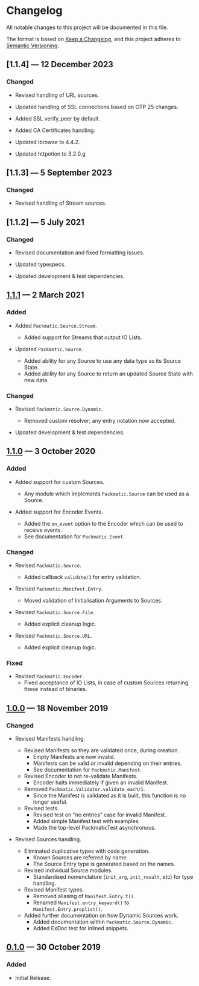 # Changelog

All notable changes to this project will be documented in this file.

The format is based on [Keep a Changelog][1], and this project adheres to [Semantic Versioning][2].

[1]: https://keepachangelog.com/en/1.0.0/
[2]: https://semver.org/spec/v2.0.0.html

## [1.1.4] — 12 December 2023

### Changed

- Revised handling of URL sources.

- Updated handling of SSL connections based on OTP 25 changes.

- Added SSL verify_peer by default.

- Added CA Certificates handling.

- Updated ibrowse to 4.4.2.

- Updated httpotion to 3.2.0.g

## [1.1.3] — 5 September 2023

### Changed

- Revised handling of Stream sources.

## [1.1.2] — 5 July 2021

### Changed

- Revised documentation and fixed formatting issues.

- Updated typespecs.

- Updated development & test dependencies.

## [1.1.1] — 2 March 2021

### Added

- Added `Packmatic.Source.Stream`.
  - Added support for Streams that output IO Lists.

- Updated `Packmatic.Source`.
  - Added ability for any Source to use any data type as its Source State.
  - Added ability for any Source to return an updated Source State with new data.

### Changed

- Revised `Packmatic.Source.Dynamic`.
  - Removed custom resolver; any entry notation now accepted.

- Updated development & test dependencies.

## [1.1.0] — 3 October 2020

### Added

- Added support for custom Sources.
  - Any module which implements `Packmatic.Source` can be used as a Source.

- Added support for Encoder Events.
  - Added the `on_event` option to the Encoder which can be used to receive events.
  - See documentation for `Packmatic.Event`.

### Changed

- Revised `Packmatic.Source`.
  - Added callback `validate/1` for entry validation.

- Revised `Packmatic.Manifest.Entry`.
  - Moved validation of Initialisation Arguments to Sources.

- Revised `Packmatic.Source.File`.
  - Added explicit cleanup logic.

- Revised `Packmatic.Source.URL`.
  - Added explicit cleanup logic.

### Fixed

- Revised `Packmatic.Encoder`.
  - Fixed acceptance of IO Lists, in case of custom Sources returning these instead of binaries.

## [1.0.0] — 18 November 2019

### Changed

- Revised Manifests handling.
  - Revised Manifests so they are validated once, during creation.
    - Empty Manifests are now invalid.
    - Manifests can be valid or invalid depending on their entries.
    - See documentation for `Packmatic.Manifest`.
  - Revised Encoder to not re-validate Manifests.
    - Encoder halts immediately if given an invalid Manifest.
  - Removed `Packmatic.Validator.validate_each/1`.
    - Since the Manifest is validated as it is built, this function is no longer useful.
  - Revised tests.
    - Revised test on “no entries” case for invalid Manifest.
    - Added simple Manifest test with examples.
    - Made the top-level PackmaticTest asynchronous.

- Revised Sources handling.
  - Eliminated duplicative types with code generation.
    - Known Sources are referred by name.
    - The Source Entry type is generated based on the names.
  - Revised individual Source modules.
    - Standardised nomenclature (`init_arg`, `init_result`, etc) for type handling.
  - Revised Manifest types.
    - Removed aliasing of `Manifest.Entry.t()`.
    - Renamed `Manifest.entry_keyword()` to `Manifest.Entry.proplist()`.
  - Added further documentation on how Dynamic Sources work.
    - Added documentation within `Packmatic.Source.Dynamic`.
    - Added ExDoc test for inlined snippets.

## [0.1.0] — 30 October 2019

### Added

- Initial Release.

[unreleased]: https://github.com/evadne/packmatic/compare/master...develop
[1.1.1]: https://github.com/evadne/packmatic/releases/tag/v1.1.1
[1.1.0]: https://github.com/evadne/packmatic/releases/tag/v1.1.0
[1.0.0]: https://github.com/evadne/packmatic/releases/tag/v1.0.0
[0.1.0]: https://github.com/evadne/packmatic/releases/tag/v0.1.0
